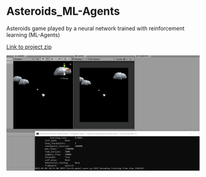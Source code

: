 # Asteroids_ML-Agents
Asteroids game played by a neural network trained with reinforcement learning (ML-Agents)

[Link to project zip](https://drive.google.com/file/d/1N-gx6ksPOfBnQO0B6voWbb1zn-iDaLDN/view?usp=sharing)

![](ML-Agents.gif)
